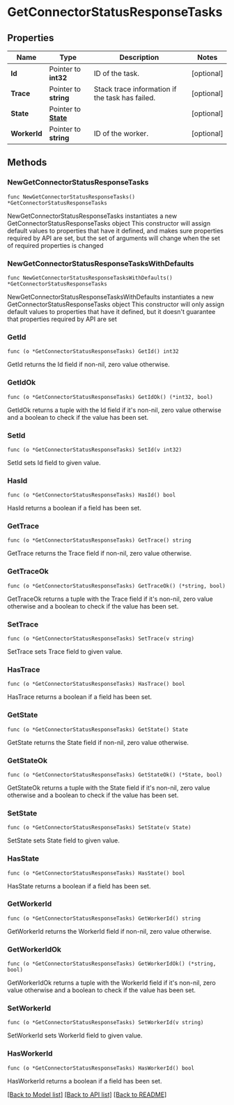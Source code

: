 # GetConnectorStatusResponseTasks

## Properties

Name | Type | Description | Notes
------------ | ------------- | ------------- | -------------
**Id** | Pointer to **int32** | ID of the task. | [optional] 
**Trace** | Pointer to **string** | Stack trace information if the task has failed. | [optional] 
**State** | Pointer to [**State**](State.md) |  | [optional] 
**WorkerId** | Pointer to **string** | ID of the worker. | [optional] 

## Methods

### NewGetConnectorStatusResponseTasks

`func NewGetConnectorStatusResponseTasks() *GetConnectorStatusResponseTasks`

NewGetConnectorStatusResponseTasks instantiates a new GetConnectorStatusResponseTasks object
This constructor will assign default values to properties that have it defined,
and makes sure properties required by API are set, but the set of arguments
will change when the set of required properties is changed

### NewGetConnectorStatusResponseTasksWithDefaults

`func NewGetConnectorStatusResponseTasksWithDefaults() *GetConnectorStatusResponseTasks`

NewGetConnectorStatusResponseTasksWithDefaults instantiates a new GetConnectorStatusResponseTasks object
This constructor will only assign default values to properties that have it defined,
but it doesn't guarantee that properties required by API are set

### GetId

`func (o *GetConnectorStatusResponseTasks) GetId() int32`

GetId returns the Id field if non-nil, zero value otherwise.

### GetIdOk

`func (o *GetConnectorStatusResponseTasks) GetIdOk() (*int32, bool)`

GetIdOk returns a tuple with the Id field if it's non-nil, zero value otherwise
and a boolean to check if the value has been set.

### SetId

`func (o *GetConnectorStatusResponseTasks) SetId(v int32)`

SetId sets Id field to given value.

### HasId

`func (o *GetConnectorStatusResponseTasks) HasId() bool`

HasId returns a boolean if a field has been set.

### GetTrace

`func (o *GetConnectorStatusResponseTasks) GetTrace() string`

GetTrace returns the Trace field if non-nil, zero value otherwise.

### GetTraceOk

`func (o *GetConnectorStatusResponseTasks) GetTraceOk() (*string, bool)`

GetTraceOk returns a tuple with the Trace field if it's non-nil, zero value otherwise
and a boolean to check if the value has been set.

### SetTrace

`func (o *GetConnectorStatusResponseTasks) SetTrace(v string)`

SetTrace sets Trace field to given value.

### HasTrace

`func (o *GetConnectorStatusResponseTasks) HasTrace() bool`

HasTrace returns a boolean if a field has been set.

### GetState

`func (o *GetConnectorStatusResponseTasks) GetState() State`

GetState returns the State field if non-nil, zero value otherwise.

### GetStateOk

`func (o *GetConnectorStatusResponseTasks) GetStateOk() (*State, bool)`

GetStateOk returns a tuple with the State field if it's non-nil, zero value otherwise
and a boolean to check if the value has been set.

### SetState

`func (o *GetConnectorStatusResponseTasks) SetState(v State)`

SetState sets State field to given value.

### HasState

`func (o *GetConnectorStatusResponseTasks) HasState() bool`

HasState returns a boolean if a field has been set.

### GetWorkerId

`func (o *GetConnectorStatusResponseTasks) GetWorkerId() string`

GetWorkerId returns the WorkerId field if non-nil, zero value otherwise.

### GetWorkerIdOk

`func (o *GetConnectorStatusResponseTasks) GetWorkerIdOk() (*string, bool)`

GetWorkerIdOk returns a tuple with the WorkerId field if it's non-nil, zero value otherwise
and a boolean to check if the value has been set.

### SetWorkerId

`func (o *GetConnectorStatusResponseTasks) SetWorkerId(v string)`

SetWorkerId sets WorkerId field to given value.

### HasWorkerId

`func (o *GetConnectorStatusResponseTasks) HasWorkerId() bool`

HasWorkerId returns a boolean if a field has been set.


[[Back to Model list]](../README.md#documentation-for-models) [[Back to API list]](../README.md#documentation-for-api-endpoints) [[Back to README]](../README.md)


